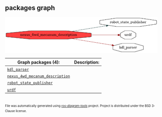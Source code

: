 <!--
File was automatically generated using 'ros-diagram-tools' project.
Project is distributed under the BSD 3-Clause license.
-->

## packages graph

[![nexus_4wd_mecanum_description](nexus_4wd_mecanum_description.png "nexus_4wd_mecanum_description")](nexus_4wd_mecanum_description.png)


| Graph packages (4): | Description: |
| ------------------- | ------------ |
| [`kdl_parser`](kdl_parser.md) |  |
| [`nexus_4wd_mecanum_description`](nexus_4wd_mecanum_description.md) |  |
| [`robot_state_publisher`](robot_state_publisher.md) |  |
| [`urdf`](urdf.md) |  |


</br>
<font size="1">
File was automatically generated using <a href="https://github.com/anetczuk/ros-diagram-tools"><i>ros-diagram-tools</i></a> project.
Project is distributed under the BSD 3-Clause license.
</font>
